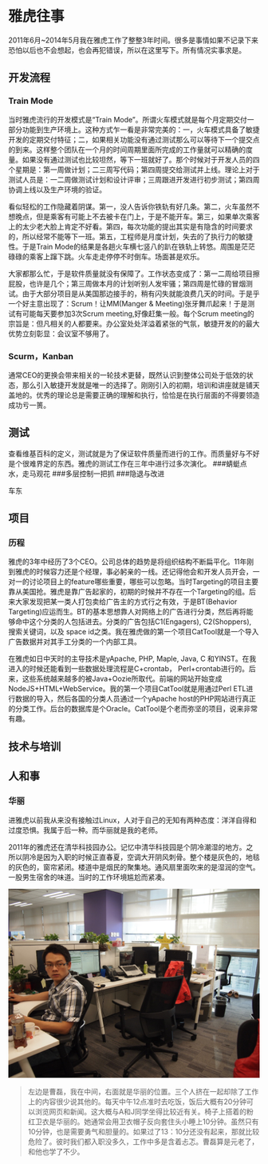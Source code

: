 # 雅虎往事
2011年6月~2014年5月我在雅虎工作了整整3年时间。很多是事情如果不记录下来恐怕以后也不会想起，也会再犯错误，所以在这里写下。所有情况实事求是。

## 开发流程
### Train Mode
当时雅虎流行的开发模式是“Train Mode”。所谓火车模式就是每个月定期交付一部分功能到生产环境上。这种方式乍一看是非常完美的：一，火车模式具备了敏捷开发的定期交付特征；二，如果相关功能没有通过测试那么可以等待下一个提交点的到来。这样整个团队在一个月的时间周期里面所完成的工作量就可以精确的度量。如果没有通过测试也比较坦然，等下一班就好了。那个时候对于开发人员的四个星期是：第一周做计划；二三周写代码；第四周提交给测试并上线。理论上对于测试人员是：一二周做测试计划和设计评审；三周跟进开发进行初步测试；第四周协调上线以及生产环境的验证。

看似轻松的工作隐藏着阴谋。第一，没人告诉你铁轨有好几条。第二，火车虽然不想晚点，但是乘客有可能上不去被卡在门上，于是不能开车。第三，如果单次乘客上的太少老大脸上肯定不好看。第四，每次功能的提出其实是有隐含的时间要求的，所以经常不能等下一班。第五，工程师是月度计划，失去的了执行力的敏捷性。于是Train Mode的结果是各趟火车横七竖八的趴在铁轨上转悠。周围是茫茫碌碌的乘客上蹿下跳。火车走走停停不时倒车。场面甚是欢乐。

大家都那么忙，于是软件质量就没有保障了。工作状态变成了：第一二周给项目擦屁股，也许是几个；第三周做本月的计划听别人发牢骚；第四周是忙碌的冒烟测试。由于大部分项目是从美国那边接手的，稍有闪失就能浪费几天的时间。于是乎一个好主意出现了：Scrum！让MM(Manger & Meeting)张牙舞爪起来！于是测试有可能每天要参加3次Scrum meeting,好像赶集一般。每个Scrum meeting的宗旨是：但凡相关的人都要来。办公室处处洋溢着紧张的气氛，敏捷开发的的最大优势立刻彰显：会议室不够用了。

### Scurm，Kanban
通常CEO的更换会带来相关的一轮技术更替，既然认识到整体公司处于低效的状态，那么引入敏捷开发就是唯一的选择了。刚刚引入的初期，培训和讲座就是铺天盖地的。优秀的理论总是需要正确的理解和执行，恰恰是在执行层面的不得要领造成功亏一篑。

## 测试
查看维基百科的定义，测试就是为了保证软件质量而进行的工作。而质量好与不好是个很难界定的东西。雅虎的测试工作在三年中进行过多次演化。
###蜻蜓点水，走马观花
###多层控制一把抓
###隐退与改进

车东

## 项目
### 历程
雅虎的3年中经历了3个CEO。公司总体的趋势是将组织结构不断扁平化。11年刚到雅虎的时候容力还是个经理，事必躬亲的一线。还记得他会和开发人员开会，一对一的讨论项目上的feature哪些重要，哪些可以忽略。当时Targeting的项目主要靠从美国抢。雅虎是靠广告起家的，初期的时候并不存在一个Targeting的组。后来大家发现把某一类人打包卖给广告主的方式行之有效，于是BT(Behavior Targeting)应运而生。BT的基本思想靠人对网络上的广告进行分类，然后再将能够命中这个分类的人包括进去。分类的广告包括C1(Engagers), C2(Shoppers), 搜索关键词，以及
space id之类。我在雅虎做的第一个项目CatTool就是一个导入广告数据并对其手工分类的一个内部工具。

在雅虎如日中天时的主导技术是yApache, PHP, Maple, Java, C 和YINST。在我进入的时候还能看到一些数据处理流程是C+crontab， Perl+crontab进行的。后来，这些系统越来越多的被Java+Oozie所取代。前端的网站开始变成NodeJS+HTML+WebService。我的第一个项目CatTool就是用通过Perl ETL进行数据的导入，然后各国的分类人员通过一个yApache host的PHP网站进行真正的分类工作。后台的数据库是个Oracle。CatTool是个老而弥坚的项目，说来非常有趣。




## 技术与培训

## 人和事
### 华丽
进雅虎以前我从来没有接触过Linux，人对于自己的无知有两种态度：洋洋自得和过度恐惧。我属于后一种。而华丽就是我的老师。

2011年的雅虎还在清华科技园办公。记忆中清华科技园是个阴冷潮湿的地方。之所以阴冷是因为入职的时候正直春夏，空调大开阴风刺骨。整个楼是灰色的，地毯的灰色的，窗帘紧闭。楼道中是烟民的聚集地。通风扇里面吹来的是湿润的空气。一股男生宿舍的味道。当时的工作环境尴尬而紧凑。

![cube](../images/yahoo-office-20110708.jpg)

> 左边是曹磊，我在中间，右面就是华丽的位置。三个人挤在一起却除了工作上的内容很少说其他的。每天中午12点准时去吃饭，饭后大概有20分钟可以浏览网页和新闻。这大概与A和J同学坐得比较近有关。椅子上搭着的粉红卫衣是华丽的。她通常会用卫衣帽子反向套住头小睡上10分钟。虽然只有10分钟，也是需要勇气和胆量的。如果过了13：10分还没有起来，那就比较危险了。彼时我们都入职没多久，工作中多是含着忐忑。曹磊算是元老了，和他也学了不少。
